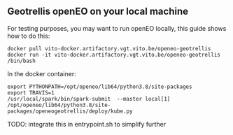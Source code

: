 ## Geotrellis openEO on your local machine

For testing purposes, you may want to run openEO locally, this guide shows how to do this:

```
docker pull vito-docker.artifactory.vgt.vito.be/openeo-geotrellis 
docker run -it vito-docker.artifactory.vgt.vito.be/openeo-geotrellis /bin/bash
```
In the docker container:

```
export PYTHONPATH=/opt/openeo/lib64/python3.8/site-packages
export TRAVIS=1
/usr/local/spark/bin/spark-submit  --master local[1] /opt/openeo/lib64/python3.8/site-packages/openeogeotrellis/deploy/kube.py
```

TODO: integrate this in entrypoint.sh to simplify further
